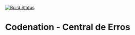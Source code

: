 [![Build Status](https://github.com/jefersonalmeida/api-codenation-error-center/workflows/CI/badge.svg)](https://github.com/jefersonalmeida/api-codenation-error-center)

# Codenation - Central de Erros